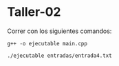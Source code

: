 # Taller-02
Correr con los siguientes comandos: 
``` 
g++ -o ejecutable main.cpp 
```

``` 
./ejecutable entradas/entrada4.txt
```